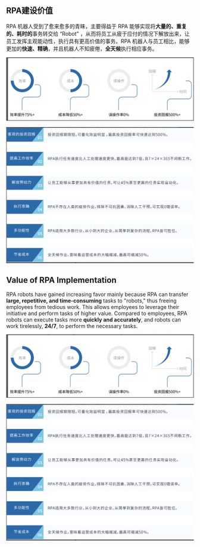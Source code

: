 ## RPA建设价值

RPA 机器人受到了愈来愈多的青睐，主要得益于 RPA 能够实现将**大量的、重复的、耗时的**事务转交给 “Robot” ，从而将员工从疲于应付的情况下解放出来，让员工发挥主观能动性，执行具有更高价值的事务。RPA 机器人与员工相比，能够更加的**快速、精确**，并且机器人不知疲倦，**全天候**执行相应事务。

![image-20220509144409677](Value.assets/image-20220509144409677.png)

![image-20220509144444473](Value.assets/image-20220509144444473.png)

## Value of RPA Implementation

RPA robots have gained increasing favor mainly because RPA can transfer **large, repetitive, and time-consuming** tasks to "robots," thus freeing employees from tedious work. This allows employees to leverage their initiative and perform tasks of higher value. Compared to employees, RPA robots can execute tasks more **quickly and accurately**, and robots can work tirelessly, **24/7**, to perform the necessary tasks.

![image-20220509144409677](Value.assets/image-20220509144409677.png)

![image-20220509144444473](Value.assets/image-20220509144444473.png)
